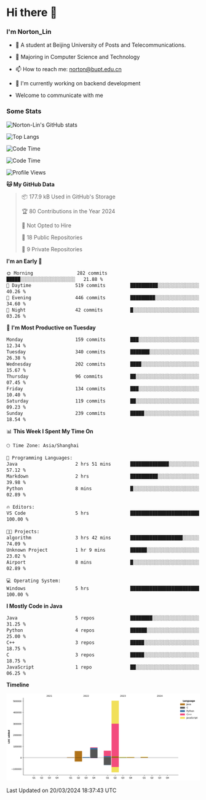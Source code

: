
# Hi there 👋

### I'm Norton_Lin
- 🏫 A student at Beijing University of Posts and Telecommunications.
- 🌱 Majoring in Computer Science and Technology
- 📫 How to reach me: norton@bupt.edu.cn
- 🌱 I'm currently working on backend development

- Welcome to communicate with me

### Some Stats
![Norton-Lin's GitHub stats](https://github-readme-stats.vercel.app/api?username=Norton-Lin&count_private=true&show_icons=true&theme=radical)

![Top Langs](https://github-readme-stats.vercel.app/api/top-langs/?username=Norton-Lin&langs_count=10&layout=compact)

![Code Time](https://github-readme-stats.vercel.app/api/wakatime?username=Norton_Lin)

<!--START_SECTION:waka-->
![Code Time](http://img.shields.io/badge/Code%20Time-500%20hrs%203%20mins-blue)

![Profile Views](http://img.shields.io/badge/Profile%20Views-0-blue)

**🐱 My GitHub Data** 

> 📦 177.9 kB Used in GitHub's Storage 
 > 
> 🏆 80 Contributions in the Year 2024
 > 
> 🚫 Not Opted to Hire
 > 
> 📜 18 Public Repositories 
 > 
> 🔑 9 Private Repositories 
 > 
**I'm an Early 🐤** 

```text
🌞 Morning                282 commits         █████░░░░░░░░░░░░░░░░░░░░   21.88 % 
🌆 Daytime                519 commits         ██████████░░░░░░░░░░░░░░░   40.26 % 
🌃 Evening                446 commits         █████████░░░░░░░░░░░░░░░░   34.60 % 
🌙 Night                  42 commits          █░░░░░░░░░░░░░░░░░░░░░░░░   03.26 % 
```
📅 **I'm Most Productive on Tuesday** 

```text
Monday                   159 commits         ███░░░░░░░░░░░░░░░░░░░░░░   12.34 % 
Tuesday                  340 commits         ███████░░░░░░░░░░░░░░░░░░   26.38 % 
Wednesday                202 commits         ████░░░░░░░░░░░░░░░░░░░░░   15.67 % 
Thursday                 96 commits          ██░░░░░░░░░░░░░░░░░░░░░░░   07.45 % 
Friday                   134 commits         ███░░░░░░░░░░░░░░░░░░░░░░   10.40 % 
Saturday                 119 commits         ██░░░░░░░░░░░░░░░░░░░░░░░   09.23 % 
Sunday                   239 commits         █████░░░░░░░░░░░░░░░░░░░░   18.54 % 
```


📊 **This Week I Spent My Time On** 

```text
🕑︎ Time Zone: Asia/Shanghai

💬 Programming Languages: 
Java                     2 hrs 51 mins       ██████████████░░░░░░░░░░░   57.12 % 
Markdown                 2 hrs               ██████████░░░░░░░░░░░░░░░   39.98 % 
Python                   8 mins              █░░░░░░░░░░░░░░░░░░░░░░░░   02.89 % 

🔥 Editors: 
VS Code                  5 hrs               █████████████████████████   100.00 % 

🐱‍💻 Projects: 
algorithm                3 hrs 42 mins       ███████████████████░░░░░░   74.09 % 
Unknown Project          1 hr 9 mins         ██████░░░░░░░░░░░░░░░░░░░   23.02 % 
Airport                  8 mins              █░░░░░░░░░░░░░░░░░░░░░░░░   02.89 % 

💻 Operating System: 
Windows                  5 hrs               █████████████████████████   100.00 % 
```

**I Mostly Code in Java** 

```text
Java                     5 repos             ████████░░░░░░░░░░░░░░░░░   31.25 % 
Python                   4 repos             ██████░░░░░░░░░░░░░░░░░░░   25.00 % 
C++                      3 repos             █████░░░░░░░░░░░░░░░░░░░░   18.75 % 
C                        3 repos             █████░░░░░░░░░░░░░░░░░░░░   18.75 % 
JavaScript               1 repo              ██░░░░░░░░░░░░░░░░░░░░░░░   06.25 % 
```



**Timeline**

![Lines of Code chart](https://raw.githubusercontent.com/Norton-Lin/Norton-Lin/main/assets/bar_graph.png)


 Last Updated on 20/03/2024 18:37:43 UTC
<!--END_SECTION:waka-->
